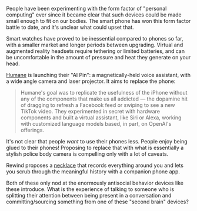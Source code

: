 ---
---

People have been experimenting with the form factor of "personal computing" ever
since it became clear that such devices could be made small enough to fit on our
bodies. The smart phone has won this form factor battle to date, and it's
unclear what could upset that.

Smart watches have proved to be inessential compared to phones so far, with
a smaller market and longer periods between upgrading. Virtual and augmented
reality headsets require tethering or limited batteries, and can be
uncomfortable in the amount of pressure and heat they generate on your head.

[Humane] is launching their "AI Pin": a magnetically-held voice assistant, with
a wide angle camera and laser projector. It aims to replace the phone:

> Humane's goal was to replicate the usefulness of the iPhone without any of the
> components that make us all addicted — the dopamine hit of dragging to refresh
> a Facebook feed or swiping to see a new TikTok video. They experimented in
> secret with hardware components and built a virtual assistant, like Siri or
> Alexa, working with customized language models based, in part, on OpenAI's
> offerings.

It's not clear that people _want_ to use their phones less. People enjoy being
glued to their phones! Proposing to replace that with what is essentially
a stylish police body camera is compelling only with a lot of caveats.

Rewind proposes a [necklace][Rewind Pendant] that records everything around you
and lets you scrub through the meaningful history with a companion phone app.

Both of these only nod at the enormously antisocial behavior devices like these
introduce. What is the experience of talking to someone who is splitting their
attention between being present in a conversation and committing/sourcing
something from one of these "second brain" devices?

[Humane]: https://www.nytimes.com/2023/11/09/technology/silicon-valleys-big-bold-sci-fi-bet-on-the-device-that-comes-after-the-smartphone.html
[Rewind Pendant]: https://www.rewind.ai/pendant
